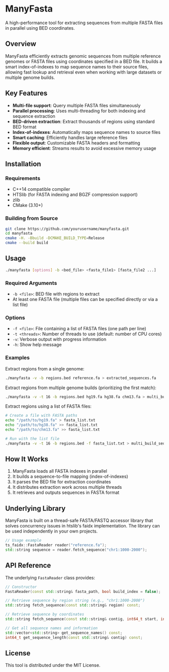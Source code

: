 # ManyFasta

A high-performance tool for extracting sequences from multiple FASTA files in parallel using BED coordinates.

## Overview

ManyFasta efficiently extracts genomic sequences from multiple reference genomes or FASTA files using coordinates 
specified in a BED file. It builds a smart index-of-indexes to map sequence names to their source files, allowing 
fast lookup and retrieval even when working with large datasets or multiple genome builds.

## Key Features

- **Multi-file support**: Query multiple FASTA files simultaneously
- **Parallel processing**: Uses multi-threading for both indexing and sequence extraction
- **BED-driven extraction**: Extract thousands of regions using standard BED format
- **Index-of-indexes**: Automatically maps sequence names to source files
- **Smart caching**: Efficiently handles large reference files
- **Flexible output**: Customizable FASTA headers and formatting
- **Memory efficient**: Streams results to avoid excessive memory usage

## Installation

### Requirements

- C++14 compatible compiler
- HTSlib (for FASTA indexing and BGZF compression support)
- zlib
- CMake (3.10+)

### Building from Source

```bash
git clone https://github.com/yourusername/manyfasta.git
cd manyfasta
cmake -H. -Bbuild -DCMAKE_BUILD_TYPE=Release
cmake --build build
```

## Usage

```bash
./manyfasta [options] -b <bed_file> <fasta_file1> [fasta_file2 ...]
```

### Required Arguments

- `-b <file>`: BED file with regions to extract
- At least one FASTA file (multiple files can be specified directly or via a list file)

### Options

- `-f <file>`: File containing a list of FASTA files (one path per line)
- `-t <threads>`: Number of threads to use (default: number of CPU cores)
- `-v`: Verbose output with progress information
- `-h`: Show help message

### Examples

Extract regions from a single genome:
```bash
./manyfasta -v -b regions.bed reference.fa > extracted_sequences.fa
```

Extract regions from multiple genome builds (prioritizing the first match):
```bash
./manyfasta -v -t 16 -b regions.bed hg19.fa hg38.fa chm13.fa > multi_build_sequences.fa
```

Extract regions using a list of FASTA files:
```bash
# Create a file with FASTA paths
echo "/path/to/hg19.fa" > fasta_list.txt
echo "/path/to/hg38.fa" >> fasta_list.txt
echo "/path/to/chm13.fa" >> fasta_list.txt

# Run with the list file
./manyfasta -v -t 16 -b regions.bed -f fasta_list.txt > multi_build_sequences.fa
```

## How It Works

1. ManyFasta loads all FASTA indexes in parallel
2. It builds a sequence-to-file mapping (index-of-indexes)
3. It parses the BED file for extraction coordinates
4. It distributes extraction work across multiple threads
5. It retrieves and outputs sequences in FASTA format

## Underlying Library

ManyFasta is built on a thread-safe FASTA/FASTQ accessor library that solves concurrency issues 
in htslib's faidx implementation. The library can be used independently in your own projects.

```cpp
// Usage example
ts_faidx::FastaReader reader("reference.fa");
std::string sequence = reader.fetch_sequence("chr1:1000-2000");
```

## API Reference

The underlying `FastaReader` class provides:

```cpp
// Constructor
FastaReader(const std::string& fasta_path, bool build_index = false);

// Retrieve sequence by region string (e.g., "chr1:1000-2000")
std::string fetch_sequence(const std::string& region) const;

// Retrieve sequence by coordinates
std::string fetch_sequence(const std::string& contig, int64_t start, int64_t end) const;

// Get all sequence names and information
std::vector<std::string> get_sequence_names() const;
int64_t get_sequence_length(const std::string& contig) const;
```

## License

This tool is distributed under the MIT License.
